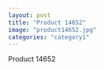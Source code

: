 ```yaml
---
layout: post
title: "Product 14652"
image: "product14652.jpg"
categories: "category1"
---
```

Product 14652
